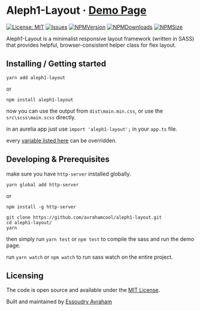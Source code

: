 # Aleph1-Layout &middot; [Demo Page](https://avrahamcool.github.io/aleph1-layout/)

[![License: MIT](https://img.shields.io/badge/License-MIT-yellow.svg)](https://opensource.org/licenses/MIT)
[![Issues](https://img.shields.io/github/issues/avrahamcool/aleph1-layout.svg?style=flat)](https://github.com/avrahamcool/aleph1-layout/issues)
[![NPMVersion](https://img.shields.io/npm/v/aleph1-layout.svg?style=flat)](https://www.npmjs.com/package/aleph1-layout)
[![NPMDownloads](https://img.shields.io/npm/dt/aleph1-layout.svg?style=flat)](https://www.npmjs.com/package/aleph1-layout) 
[![NPMSize](https://img.shields.io/bundlephobia/min/aleph1-layout.svg?style=flat)](https://www.npmjs.com/package/aleph1-layout)


Aleph1-Layout is a minimalist responsive layout framework (written in SASS) that provides helpful, browser-consistent helper class for flex layout.


## Installing / Getting started

```shell
yarn add aleph1-layout
```
or
```shell
npm install aleph1-layout
```
now you can use the output from `dist\main.min.css`, or use the `src\scss\main.scss` directly.

in an aurelia app just use `import 'aleph1-layout';` in your `app.ts` file.

every [variable listed here](https://github.com/avrahamcool/aleph1-layout/blob/master/src/scss/base/_variables.scss) can be overridden.

## Developing & Prerequisites

make sure you have `http-server` installed globally.
```shell
yarn global add http-server
```
or
```shell
npm install -g http-server
```

```shell
git clone https://github.com/avrahamcool/aleph1-layout.git
cd aleph1-layout/
yarn
```

then simply run `yarn test` or `npm test` to compile the sass and run the demo page.

run `yarn watch` or `npm watch` to run sass watch on the entire project.

## Licensing

The code is open source and available under the [MIT License](LICENSE.md).

Built and maintained by [Essoudry Avraham](https://github.com/avrahamcool)